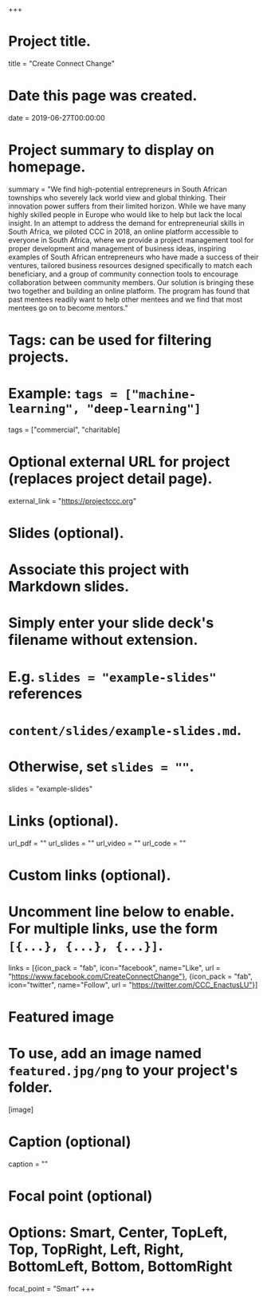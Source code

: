 +++
# Project title.
title = "Create Connect Change"

# Date this page was created.
date = 2019-06-27T00:00:00

# Project summary to display on homepage.
summary = "We find high-potential entrepreneurs in South African townships who severely lack world view and global thinking. Their innovation power suffers from their limited horizon. While we have many highly skilled people in Europe who would like to help but lack the local insight. In an attempt to address the demand for entrepreneurial skills in South Africa, we piloted CCC in 2018, an online platform accessible to everyone in South Africa, where we provide a project management tool for proper development and management of business ideas, inspiring examples of South African entrepreneurs who have made a success of their ventures, tailored business resources designed specifically to match each beneficiary, and a group of community connection tools to encourage collaboration between community members. Our solution is bringing these two together and building an online platform. The program has found that past mentees readily want to help other mentees and we find that most mentees go on to become mentors."

# Tags: can be used for filtering projects.
# Example: `tags = ["machine-learning", "deep-learning"]`
tags = ["commercial", "charitable]

# Optional external URL for project (replaces project detail page).
external_link = "https://projectccc.org"

# Slides (optional).
#   Associate this project with Markdown slides.
#   Simply enter your slide deck's filename without extension.
#   E.g. `slides = "example-slides"` references 
#   `content/slides/example-slides.md`.
#   Otherwise, set `slides = ""`.
slides = "example-slides"

# Links (optional).
url_pdf = ""
url_slides = ""
url_video = ""
url_code = ""

# Custom links (optional).
#   Uncomment line below to enable. For multiple links, use the form `[{...}, {...}, {...}]`.
links = [{icon_pack = "fab", icon="facebook", name="Like", url = "https://www.facebook.com/CreateConnectChange"}, {icon_pack = "fab", icon="twitter", name="Follow", url = "https://twitter.com/CCC_EnactusLU"}]

# Featured image
# To use, add an image named `featured.jpg/png` to your project's folder. 
[image]
  # Caption (optional)
  caption = ""
  
  # Focal point (optional)
  # Options: Smart, Center, TopLeft, Top, TopRight, Left, Right, BottomLeft, Bottom, BottomRight
  focal_point = "Smart"
+++
